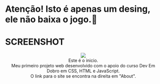 
<h1>Atenção! Isto é apenas um desing, ele não baixa o jogo.📢</h1>

<h1>SCREENSHOT</h1>
<div align=center>
  <img src=https://github.com/natha-fell/Projeto-GTA-V/assets/157435228/872b507f-8f62-4802-9af1-8e8bfaa8ffac />
</div>

  <div align=center>
Este é o inicio. <br>
Meu primeiro projeto web desenvolvido com o apoio do curso Dev Em Dobro em CSS, HTML e JavaScript.<br>
O link para o site se encontra na direita em "About".
  </div>


